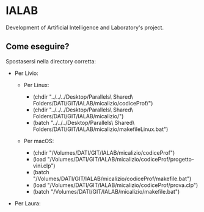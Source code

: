 # IALAB
Development of Artificial Intelligence and Laboratory's project. 

## Come eseguire? 

Spostasersi nella directory corretta:
- Per Livio:
    - Per Linux: 
        - (chdir "../../../Desktop/Parallels\ Shared\ Folders/DATI/GIT/IALAB/micalizio/codiceProf/")
        - (chdir "../../../Desktop/Parallels\ Shared\ Folders/DATI/GIT/IALAB/micalizio/")
        - (batch "../../../Desktop/Parallels\ Shared\ Folders/DATI/GIT/IALAB/micalizio/makefileLinux.bat")

    - Per macOS: 
        - (chdir "/Volumes/DATI/GIT/IALAB/micalizio/codiceProf")
        - (load "/Volumes/DATI/GIT/IALAB/micalizio/codiceProf/progetto-vini.clp")
        - (batch "/Volumes/DATI/GIT/IALAB/micalizio/codiceProf/makefile.bat")
        - (load "/Volumes/DATI/GIT/IALAB/micalizio/codiceProf/prova.clp")
        - (batch "/Volumes/DATI/GIT/IALAB/micalizio/makefile.bat")

- Per Laura: 

